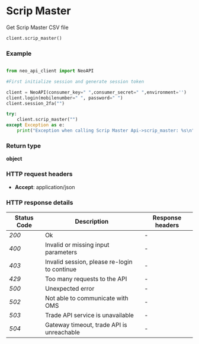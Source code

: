 # **Scrip Master**
Get Scrip Master CSV file

```python
client.scrip_master()
```

### Example

```python

from neo_api_client import NeoAPI

#First initialize session and generate session token

client = NeoAPI(consumer_key=" ",consumer_secret=" ",environment='')
client.login(mobilenumber=" ", password=" ")
client.session_2fa("")

try:
    client.scrip_master("")
except Exception as e:
    print("Exception when calling Scrip Master Api->scrip_master: %s\n" % e)
```

### Return type

**object**

### HTTP request headers

 - **Accept**: application/json


### HTTP response details
| Status Code | Description                                  | Response headers |
|-------------|----------------------------------------------|------------------|
| *200*       | Ok                                           | -                |
| *400*       | Invalid or missing input parameters          | -                |
| *403*       | Invalid session, please re-login to continue | -                |
| *429*       | Too many requests to the API                 | -                |
| *500*       | Unexpected error                             | -                |
| *502*       | Not able to communicate with OMS             | -                |
| *503*       | Trade API service is unavailable             | -                |
| *504*       | Gateway timeout, trade API is unreachable    | -                |



